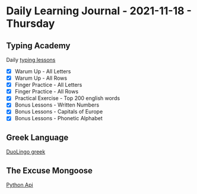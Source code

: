 # Daily Learning Journal - 2021-11-18 - Thursday

## Typing Academy

Daily [typing lessons](https://www.typing.academy/typing-tutor/lessons)

- [x] Warum Up - All Letters
- [x] Warum Up - All Rows
- [x] Finger Practice - All Letters
- [x] Finger Practice - All Rows
- [x] Practical Exercise - Top 200 english words
- [x] Bonus Lessons - Written Numbers
- [x] Bonus Lessons - Capitals of Europe
- [x] Bonus Lessons - Phonetic Alphabet

## Greek Language

[DuoLingo greek](https://www.duolingo.com/learn)

## The Excuse Mongoose

[Python Api](https://youtu.be/0sOvCWFmrtA?t=4881)
